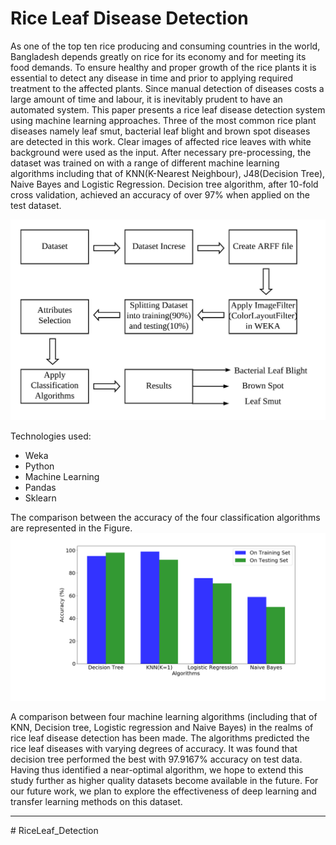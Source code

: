 # Rice Leaf Disease Detection
As one of the top ten rice producing and consuming countries in the world, Bangladesh depends greatly on rice for its
economy and for meeting its food demands. To ensure healthy and proper growth of the rice plants it is essential to detect
any disease in time and prior to applying required treatment to the affected plants. Since manual detection of diseases costs a
large amount of time and labour, it is inevitably prudent to have an automated system. This paper presents a rice leaf disease
detection system using machine learning approaches. Three of the most common rice plant diseases namely leaf smut, bacterial
leaf blight and brown spot diseases are detected in this work. Clear images of affected rice leaves with white background were
used as the input. After necessary pre-processing, the dataset was trained on with a range of different machine learning algorithms
including that of KNN(K-Nearest Neighbour), J48(Decision Tree), Naive Bayes and Logistic Regression. Decision tree algorithm,
after 10-fold cross validation, achieved an accuracy of over 97% when applied on the test dataset.


![Screenshot](Pics/Rice%20Plant%20Disease.jpeg)


Technologies used:
  - Weka
  - Python
  - Machine Learning 
  - Pandas
  - Sklearn

The comparison between the accuracy of the four classification algorithms are represented in the Figure.
<img src="Pics/accuracy2.png" alt="drawing" width="600"/>
 
A comparison between four machine learning algorithms (including that of KNN, Decision tree, Logistic regression and Naive Bayes) in the realms of rice leaf disease detection has been made. The algorithms predicted the rice leaf diseases with varying degrees of accuracy. It was found that decision tree performed the best with 97.9167% accuracy on test data. Having thus identified a near-optimal algorithm, we hope to extend this study further as higher quality datasets become available in the future.
For our future work, we plan to explore the effectiveness of deep learning and transfer learning methods on this dataset.



----

#   R i c e L e a f _ D e t e c t i o n 
 
 